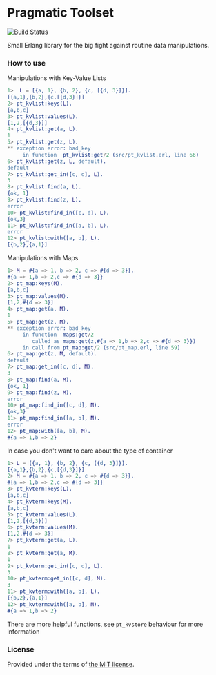 # Pragmatic Toolset

[![Build Status][travis_img]][travis]

Small Erlang library for the big fight against routine data manipulations.

### How to use

Manipulations with Key-Value Lists

```erlang
1>  L = [{a, 1}, {b, 2}, {c, [{d, 3}]}].
[{a,1},{b,2},{c,[{d,3}]}]
2> pt_kvlist:keys(L).
[a,b,c]
3> pt_kvlist:values(L).
[1,2,[{d,3}]]
4> pt_kvlist:get(a, L).
1
5> pt_kvlist:get(z, L).
** exception error: bad_key
     in function  pt_kvlist:get/2 (src/pt_kvlist.erl, line 66)
6> pt_kvlist:get(z, L, default).
default
7> pt_kvlist:get_in([c, d], L).
3
8> pt_kvlist:find(a, L).
{ok, 1}
9> pt_kvlist:find(z, L).
error
10> pt_kvlist:find_in([c, d], L).
{ok,3}
11> pt_kvlist:find_in([a, b], L).
error
12> pt_kvlist:with([a, b], L).
[{b,2},{a,1}]
```

Manipulations with Maps

```erlang
1> M = #{a => 1, b => 2, c => #{d => 3}}.
#{a => 1,b => 2,c => #{d => 3}}
2> pt_map:keys(M).
[a,b,c]
3> pt_map:values(M).
[1,2,#{d => 3}]
4> pt_map:get(a, M).
1
5> pt_map:get(z, M).
** exception error: bad_key
     in function  maps:get/2
        called as maps:get(z,#{a => 1,b => 2,c => #{d => 3}})
     in call from pt_map:get/2 (src/pt_map.erl, line 59)
6> pt_map:get(z, M, default).
default
7> pt_map:get_in([c, d], M).
3
8> pt_map:find(a, M).
{ok, 1}
9> pt_map:find(z, M).
error
10> pt_map:find_in([c, d], M).
{ok,3}
11> pt_map:find_in([a, b], M).
error
12> pt_map:with([a, b], M).
#{a => 1,b => 2}
```

In case you don't want to care about the type of container

```erlang
1> L = [{a, 1}, {b, 2}, {c, [{d, 3}]}].
[{a,1},{b,2},{c,[{d,3}]}]
2> M = #{a => 1, b => 2, c => #{d => 3}}.
#{a => 1,b => 2,c => #{d => 3}}
3> pt_kvterm:keys(L).
[a,b,c]
4> pt_kvterm:keys(M).
[a,b,c]
5> pt_kvterm:values(L).
[1,2,[{d,3}]]
6> pt_kvterm:values(M).
[1,2,#{d => 3}]
7> pt_kvterm:get(a, L).
1
8> pt_kvterm:get(a, M).
1
9> pt_kvterm:get_in([c, d], L).
3
10> pt_kvterm:get_in([c, d], M).
3
11> pt_kvterm:with([a, b], L).
[{b,2},{a,1}]
12> pt_kvterm:with([a, b], M).
#{a => 1,b => 2}
```

There are more helpful functions, see `pt_kvstore` behaviour for more information

### License

Provided under the terms of [the MIT license][license].

[travis]:https://travis-ci.org/manifest/pt
[travis_img]:https://secure.travis-ci.org/manifest/pt.png
[license]:http://www.opensource.org/licenses/MIT

